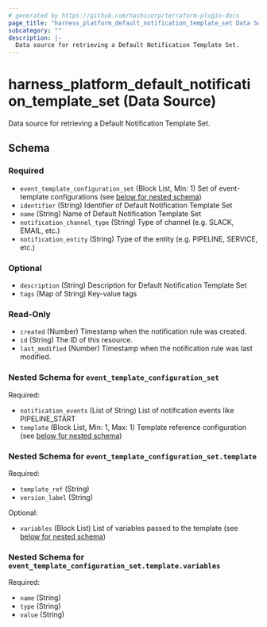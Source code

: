 ```yaml
---
# generated by https://github.com/hashicorp/terraform-plugin-docs
page_title: "harness_platform_default_notification_template_set Data Source - terraform-provider-harness"
subcategory: ""
description: |-
  Data source for retrieving a Default Notification Template Set.
---
```


# harness_platform_default_notification_template_set (Data Source)

Data source for retrieving a Default Notification Template Set.



<!-- schema generated by tfplugindocs -->
## Schema

### Required

- `event_template_configuration_set` (Block List, Min: 1) Set of event-template configurations (see [below for nested schema](#nestedblock--event_template_configuration_set))
- `identifier` (String) Identifier of Default Notification Template Set
- `name` (String) Name of Default Notification Template Set
- `notification_channel_type` (String) Type of channel (e.g. SLACK, EMAIL, etc.)
- `notification_entity` (String) Type of the entity (e.g. PIPELINE, SERVICE, etc.)

### Optional

- `description` (String) Description for Default Notification Template Set
- `tags` (Map of String) Key-value tags

### Read-Only

- `created` (Number) Timestamp when the notification rule was created.
- `id` (String) The ID of this resource.
- `last_modified` (Number) Timestamp when the notification rule was last modified.

<a id="nestedblock--event_template_configuration_set"></a>
### Nested Schema for `event_template_configuration_set`

Required:

- `notification_events` (List of String) List of notification events like PIPELINE_START
- `template` (Block List, Min: 1, Max: 1) Template reference configuration (see [below for nested schema](#nestedblock--event_template_configuration_set--template))

<a id="nestedblock--event_template_configuration_set--template"></a>
### Nested Schema for `event_template_configuration_set.template`

Required:

- `template_ref` (String)
- `version_label` (String)

Optional:

- `variables` (Block List) List of variables passed to the template (see [below for nested schema](#nestedblock--event_template_configuration_set--template--variables))

<a id="nestedblock--event_template_configuration_set--template--variables"></a>
### Nested Schema for `event_template_configuration_set.template.variables`

Required:

- `name` (String)
- `type` (String)
- `value` (String)
